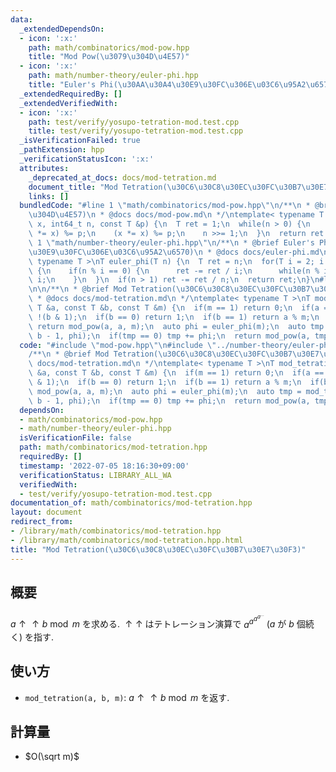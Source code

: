 ```yaml
---
data:
  _extendedDependsOn:
  - icon: ':x:'
    path: math/combinatorics/mod-pow.hpp
    title: "Mod Pow(\u3079\u304D\u4E57)"
  - icon: ':x:'
    path: math/number-theory/euler-phi.hpp
    title: "Euler's Phi(\u30AA\u30A4\u30E9\u30FC\u306E\u03C6\u95A2\u6570)"
  _extendedRequiredBy: []
  _extendedVerifiedWith:
  - icon: ':x:'
    path: test/verify/yosupo-tetration-mod.test.cpp
    title: test/verify/yosupo-tetration-mod.test.cpp
  _isVerificationFailed: true
  _pathExtension: hpp
  _verificationStatusIcon: ':x:'
  attributes:
    _deprecated_at_docs: docs/mod-tetration.md
    document_title: "Mod Tetration(\u30C6\u30C8\u30EC\u30FC\u30B7\u30E7\u30F3)"
    links: []
  bundledCode: "#line 1 \"math/combinatorics/mod-pow.hpp\"\n/**\n * @brief Mod Pow(\u3079\
    \u304D\u4E57)\n * @docs docs/mod-pow.md\n */\ntemplate< typename T >\nT mod_pow(T\
    \ x, int64_t n, const T &p) {\n  T ret = 1;\n  while(n > 0) {\n    if(n & 1) (ret\
    \ *= x) %= p;\n    (x *= x) %= p;\n    n >>= 1;\n  }\n  return ret % p;\n}\n#line\
    \ 1 \"math/number-theory/euler-phi.hpp\"\n/**\n * @brief Euler's Phi(\u30AA\u30A4\
    \u30E9\u30FC\u306E\u03C6\u95A2\u6570)\n * @docs docs/euler-phi.md\n */\ntemplate<\
    \ typename T >\nT euler_phi(T n) {\n  T ret = n;\n  for(T i = 2; i * i <= n; i++)\
    \ {\n    if(n % i == 0) {\n      ret -= ret / i;\n      while(n % i == 0) n /=\
    \ i;\n    }\n  }\n  if(n > 1) ret -= ret / n;\n  return ret;\n}\n#line 3 \"math/combinatorics/mod-tetration.hpp\"\
    \n\n/**\n * @brief Mod Tetration(\u30C6\u30C8\u30EC\u30FC\u30B7\u30E7\u30F3)\n\
    \ * @docs docs/mod-tetration.md\n */\ntemplate< typename T >\nT mod_tetration(const\
    \ T &a, const T &b, const T &m) {\n  if(m == 1) return 0;\n  if(a == 0) return\
    \ !(b & 1);\n  if(b == 0) return 1;\n  if(b == 1) return a % m;\n  if(b == 2)\
    \ return mod_pow(a, a, m);\n  auto phi = euler_phi(m);\n  auto tmp = mod_tetration(a,\
    \ b - 1, phi);\n  if(tmp == 0) tmp += phi;\n  return mod_pow(a, tmp, m);\n}\n"
  code: "#include \"mod-pow.hpp\"\n#include \"../number-theory/euler-phi.hpp\"\n\n\
    /**\n * @brief Mod Tetration(\u30C6\u30C8\u30EC\u30FC\u30B7\u30E7\u30F3)\n * @docs\
    \ docs/mod-tetration.md\n */\ntemplate< typename T >\nT mod_tetration(const T\
    \ &a, const T &b, const T &m) {\n  if(m == 1) return 0;\n  if(a == 0) return !(b\
    \ & 1);\n  if(b == 0) return 1;\n  if(b == 1) return a % m;\n  if(b == 2) return\
    \ mod_pow(a, a, m);\n  auto phi = euler_phi(m);\n  auto tmp = mod_tetration(a,\
    \ b - 1, phi);\n  if(tmp == 0) tmp += phi;\n  return mod_pow(a, tmp, m);\n}\n"
  dependsOn:
  - math/combinatorics/mod-pow.hpp
  - math/number-theory/euler-phi.hpp
  isVerificationFile: false
  path: math/combinatorics/mod-tetration.hpp
  requiredBy: []
  timestamp: '2022-07-05 18:16:30+09:00'
  verificationStatus: LIBRARY_ALL_WA
  verifiedWith:
  - test/verify/yosupo-tetration-mod.test.cpp
documentation_of: math/combinatorics/mod-tetration.hpp
layout: document
redirect_from:
- /library/math/combinatorics/mod-tetration.hpp
- /library/math/combinatorics/mod-tetration.hpp.html
title: "Mod Tetration(\u30C6\u30C8\u30EC\u30FC\u30B7\u30E7\u30F3)"
---
```

## 概要
${a \uparrow \uparrow b} \bmod m$ を求める. $\uparrow \uparrow$ はテトレーション演算で $a^{a^{a^{a^{\ldots}}}}$ ($a$ が $b$ 個続く) を指す.

## 使い方

* `mod_tetration(a, b, m)`: ${a \uparrow \uparrow b} \bmod m$ を返す. 

## 計算量

* $O(\sqrt m)$
